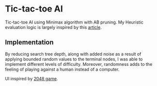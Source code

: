 # Tic-tac-toe AI

Tic-tac-toe AI using Minimax algorithm with AB pruning. My Heuristic evaluation logic is largely inspired by this [article](https://www.codeproject.com/Articles/43622/Solve-Tic-Tac-Toe-with-the-MiniMax-algorithm).

## Implementation

By reducing search tree depth, along with added noise as a result of applying bounded random values to the terminal nodes, I was able to implement different levels of difficulty. Moreover, randomness adds to the feeling of playing against a human instead of a computer.

UI inspired by [2048 game](https://play2048.co/).
